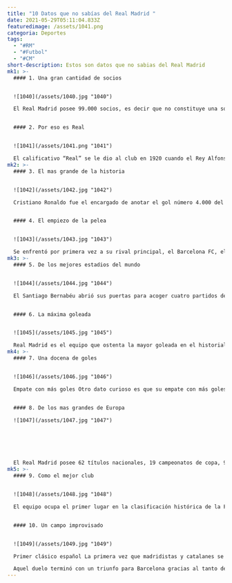 ```yaml
---
title: "10 Datos que no sabías del Real Madrid "
date: 2021-05-29T05:11:04.833Z
featuredimage: /assets/1041.png
categoria: Deportes
tags:
  - "#RM"
  - "#Futbol"
  - "#CM"
short-description: Estos son datos que no sabias del Real Madrid
mk1: >-
  #### 1. Una gran cantidad de socios 


  ![1040](/assets/1040.jpg "1040")

  El Real Madrid posee 99.000 socios, es decir que no constituye una sociedad anónima deportiva al igual que el Barcelona FC y el Athletic Club. En este sentido, hay un Presidente formal, el empresario Florentino Pérez, y un Presidente honorario, el exjugador Francisco “Paco” Gento.


  #### 2. Por eso es Real 


  ![1041](/assets/1041.png "1041")

  El calificativo “Real” se le dio al club en 1920 cuando el Rey Alfonso XIII decidió extender una carta amistosa debido a la creciente popularidad del equipo. Desde entonces, el Real Madrid CF utiliza en su escudo una corona cuyo diseño ha variado durante los años.
mk2: >-
  #### 3. El mas grande de la historia 


  ![1042](/assets/1042.jpg "1042")

  Cristiano Ronaldo fue el encargado de anotar el gol número 4.000 del Real Madrid, en competición oficial, en el estadio Santiago Bernabéu. El tanto fue ante el Levante.


  #### 4. El empiezo de la pelea 


  ![1043](/assets/1043.jpg "1043")

  Se enfrentó por primera vez a su rival principal, el Barcelona FC, el 13 de mayo 1902 durante un partido semifinal de la Copa de la Coronación, competición organizada por el inicio del reinado de Alfonso XIII.
mk3: >-
  #### 5. De los mejores estadios del mundo 


  ![1044](/assets/1044.jpg "1044")

  El Santiago Bernabéu abrió sus puertas para acoger cuatro partidos de la Copa Mundial de la FIFA de 1982. En el estadio se jugaron cuatro partidos, incluido la final entre Italia y Alemania Federal (3-1El Real Madrid es el único equipo que ha ganado la Champions League tres años consecutivos (2016-2017-2018), bajo la supervisión de un mismo director técnico, Zinedine Zidane, quien en el pasado fue uno de los mejores jugadores del referido equipo merengue.


  #### 6. La máxima goleada 


  ![1045](/assets/1045.jpg "1045")

  Real Madrid es el equipo que ostenta la mayor goleada en el historial de clásicos españoles. Aquel 13 de junio de 1943, los merengues aplastaron a sus rivales de toda la vida por 11 a 1.7.
mk4: >-
  #### 7. Una docena de goles 


  ![1046](/assets/1046.jpg "1046")

  Empate con más goles Otro dato curioso es que su empate con más goles se dio en 1915, con un resultado que terminó 6-6. Una docena de goles para un encuentro que se dio en el marco de la Copa del Rey.8. ### 


  #### 8﻿. De los mas grandes de Europa 

  ![1047](/assets/1047.jpg "1047") 






  El Real Madrid posee 62 títulos nacionales, 19 campeonatos de copa, 9 Supercopas de España, 1 Copa Eva Duarte, 10 Copas de la Liga de Campeones, 1 Copa de la Liga, 1 Copa UEFA, 3 Copas Intercontinentales, 1 Copa Mundial de Clubes y 2 Supercopas de Europa.
mk5: >-
  #### 9. Como el mejor club 


  ![1048](/assets/1048.jpg "1048")

  El equipo ocupa el primer lugar en la clasificación histórica de la Federación Internacional de Historia y Estadística de Fútbol (IFFHS) como Mejor Club Europeo y Mundial del siglo XX.


  #### 10. Un campo improvisado 


  ![1049](/assets/1049.jpg "1049")

  Primer clásico español La primera vez que madridistas y catalanes se enfrentaron fue el 13 de mayo de 1902, en un campo improvisado ubicado en un hipódromo.

  Aquel duelo terminó con un triunfo para Barcelona gracias al tanto de Udo Steinberg Werle, quien fue el encargado de convertir el primer gol de toda la historia de estos duelos.
---
```

